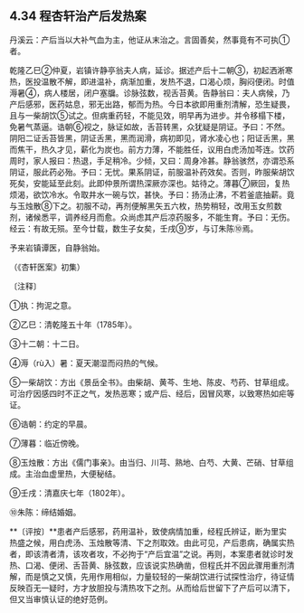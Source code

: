 ## 4.34 程杏轩治产后发热案

丹溪云：产后当以大补气血为主，他证从末治之。言固善矣，然事竟有不可执①者。

乾隆乙巳②仲夏，岩镇许静亭翁夫人病，延诊。据述产后十二朝③，初起洒淅寒热，医投温散不解，即进温补，病渐加重，发热不退，口渴心烦，胸闷便闭。时值溽暑④，病人楼居，闭户塞牖。诊脉弦数，视舌苔黄。告静翁曰：夫人病候，乃产后感邪，医药姑息，邪无出路，郁而为热。今日本欲即用重剂清解，恐生疑畏，且与一柴胡饮⑤试之。但病重药轻，不能见效，明早再为进步。并令移榻下楼，免暑气蒸逼。诰朝⑥视之，脉证如故，舌苔转黑，众犹疑是阴证。予曰：不然。阴阳二证舌苔皆黑，阴证舌黑，黑而润滑，病初即见，肾水凌心也；阳证舌黑，黑而焦干，热久才见，薪化为炭也。前方力薄，不能胜任，议用白虎汤加芩连。饮药周时，家人报曰：热退，手足稍冷。少倾，又曰：周身冷甚。静翁骇然，亦谓恐系阴证，服此药必殆。予曰：无忧。果系阴证，前服温补药效矣。否则，昨服柴胡饮死矣，安能延至此刻。此即仲景所谓热深厥亦深也。姑待之。薄暮⑦厥回，复热烦渴，欲饮冷水。令取井水一碗与饮，甚快。予曰：扬汤止沸，不若釜底抽薪。竟与玉烛散⑧下之。初服不动，再剂便解黑矢五六枚，热势稍轻，改用玉女煎数剂，诸候悉平，调养经月而愈。众尚虑其产后凉药服多，不能生育。予曰：无伤。经云：有故无殒。至今廿载，数生子女矣，壬戌⑨岁，与订朱陈⑩焉。

予来岩镇谭医，自静翁始。

（《杏轩医案》初集）

〔注释〕

①执：拘泥之意。

②乙巳：清乾隆五十年（1785年）。

③十二朝：十二日。

④溽（rù入）暑：夏天潮湿而闷热的气候。

⑤一柴胡饮：方出《景岳全书》。由柴胡、黄芩、生地、陈皮、芍药、甘草组成。可治疗因感四时不正之气，发热恶寒；或产后、经后，因冒风寒，以致寒热如疟等证。

⑥诰朝：约定的早晨。

⑦薄暮：临近傍晚。

⑧玉烛散：方出《儒门事亲》。由当归、川芎、熟地、白芍、大黄、芒硝、甘草组成。主治血虚里热，大便秘结。

⑨壬戌：清嘉庆七年（1802年）。

⑩朱陈：缔结婚姻。

**〔评按〕**患者产后感邪，药用温补，致使病情加重，经程氏辨证，断为里实热盛之候，用白虎汤、玉烛散等清、下之剂取效。由此可见，产后患病，确属实热者，即该清者清，该攻者攻，不必拘于“产后宜温”之说。再则，本案患者就诊时发热、口渴、便闭、舌苔黄、脉弦数，应该说实热确凿，但程氏并不因此骤用重剂清解，而是慎之又慎，先用作用相似，力量较轻的一柴胡饮进行试探性治疗，待证情反映百无一疑时，方才放胆投与清热攻下之剂。从而给后世留下了产后可以清下，但又当审慎认证的绝好范例。
